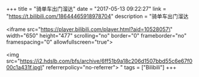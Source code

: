 +++
title = "骑单车出门溜达"
date = "2017-05-13 09:22:27"
link = "https://t.bilibili.com/18644465918978704"
description = "骑单车出门溜达<br><br><iframe src=\"https://player.bilibili.com/player.html?aid=10528057\" width=\"650\" height=\"477\" scrolling=\"no\" border=\"0\" frameborder=\"no\" framespacing=\"0\" allowfullscreen=\"true\"></iframe><br><br><img src=\"https://i2.hdslb.com/bfs/archive/6ff51b9a18c206d1507bbd55c6e67f000c1a431f.jpg\" referrerpolicy=\"no-referrer\"> "
tags = ["Bilibili"]
+++
